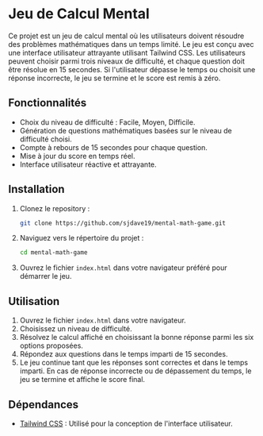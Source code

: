 # Jeu de Calcul Mental

Ce projet est un jeu de calcul mental où les utilisateurs doivent résoudre des problèmes mathématiques dans un temps limité. Le jeu est conçu avec une interface utilisateur attrayante utilisant Tailwind CSS. Les utilisateurs peuvent choisir parmi trois niveaux de difficulté, et chaque question doit être résolue en 15 secondes. Si l'utilisateur dépasse le temps ou choisit une réponse incorrecte, le jeu se termine et le score est remis à zéro.

## Fonctionnalités

- Choix du niveau de difficulté : Facile, Moyen, Difficile.
- Génération de questions mathématiques basées sur le niveau de difficulté choisi.
- Compte à rebours de 15 secondes pour chaque question.
- Mise à jour du score en temps réel.
- Interface utilisateur réactive et attrayante.

## Installation

1. Clonez le repository :
    ```bash
    git clone https://github.com/sjdave19/mental-math-game.git
    ```
2. Naviguez vers le répertoire du projet :
    ```bash
    cd mental-math-game
    ```
3. Ouvrez le fichier `index.html` dans votre navigateur préféré pour démarrer le jeu.

## Utilisation

1. Ouvrez le fichier `index.html` dans votre navigateur.
2. Choisissez un niveau de difficulté.
3. Résolvez le calcul affiché en choisissant la bonne réponse parmi les six options proposées.
4. Répondez aux questions dans le temps imparti de 15 secondes.
5. Le jeu continue tant que les réponses sont correctes et dans le temps imparti. En cas de réponse incorrecte ou de dépassement du temps, le jeu se termine et affiche le score final.

## Dépendances

- [Tailwind CSS](https://tailwindcss.com) : Utilisé pour la conception de l'interface utilisateur.
